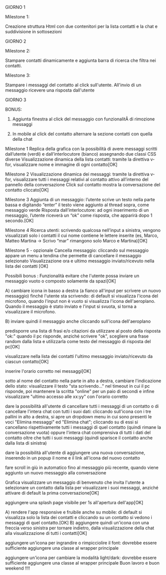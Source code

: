 GIORNO 1

Milestone 1:

Creazione struttura Html con due contenitori per la lista contatti e la chat e suddivisione in sottosezioni

GIORNO 2

Milestone 2:

Stampare contatti dinamicamente e aggiunta barra di ricerca che filtra nei contatti.

Milestone 3:

Stampare i messaggi del contatto al click sull'utente. All'invio di un messaggio ricevere una risposta dall'utente

GIORNO 3

BONUS:

1) Aggiunta finestra al click del messaggio con funzionalitÃ  di rimozione messaggi

2) In mobile al click del contatto alternare la sezione contatti con quella della chat


Milestone 1
Replica della grafica con la possibilità di avere messaggi scritti dall’utente (verdi) e dall’interlocutore (bianco) assegnando due classi CSS diverse
Visualizzazione dinamica della lista contatti: tramite la direttiva v-for, visualizzare nome e immagine di ogni contatto[OK]

Milestone 2
Visualizzazione dinamica dei messaggi: tramite la direttiva v-for, visualizzare tutti i messaggi relativi al contatto attivo all’interno del pannello della conversazione
Click sul contatto mostra la conversazione del contatto cliccato[OK]

Milestone 3
Aggiunta di un messaggio: l’utente scrive un testo nella parte bassa e digitando “enter” il testo viene aggiunto al thread sopra, come messaggio verde
Risposta dall’interlocutore: ad ogni inserimento di un messaggio, l’utente riceverà un “ok” come risposta, che apparirà dopo 1 secondo.[OK]

Milestone 4
Ricerca utenti: scrivendo qualcosa nell’input a sinistra, vengono visualizzati solo i contatti il cui nome contiene le lettere inserite (es, Marco, Matteo Martina -> Scrivo “mar” rimangono solo Marco e Martina)[OK]

Milestone 5 - opzionale
Cancella messaggio: cliccando sul messaggio appare un menu a tendina che permette di cancellare il messaggio selezionato
Visualizzazione ora e ultimo messaggio inviato/ricevuto nella lista dei contatti [OK]

Possibili bonus :
Funzionalità
evitare che l'utente possa inviare un messaggio vuoto o composto solamente da spazi[OK]

A) cambiare icona in basso a destra (a fianco all'input per scrivere un nuovo messaggio) finché l'utente sta scrivendo: di default si visualizza l'icona del microfono, quando l'input non è vuoto si visualizza l'icona dell'aeroplano. Quando il messaggio è stato inviato e l'input si svuota, si torna a visualizzare il microfono.

B) inviare quindi il messaggio anche cliccando sull'icona dell'aeroplano

predisporre una lista di frasi e/o citazioni da utilizzare al posto della risposta "ok:" quando il pc risponde, anziché scrivere "ok", scegliere una frase random dalla lista e utilizzarla come testo del messaggio di risposta del pc[OK]

visualizzare nella lista dei contatti l'ultimo messaggio inviato/ricevuto da ciascun contatto[OK]

inserire l'orario corretto nei messaggi[OK]

sotto al nome del contatto nella parte in alto a destra, cambiare l'indicazione dello stato: visualizzare il testo "sta scrivendo..." nel timeout in cui il pc risponde, poi mantenere la scritta "online" per un paio di secondi e infine visualizzare "ultimo accesso alle xx:yy" con l'orario corretto

dare la possibilità all'utente di cancellare tutti i messaggi di un contatto o di cancellare l'intera chat con tutti i suoi dati: cliccando sull'icona con i tre pallini in alto a destra, si apre un dropdown menu in cui sono presenti le voci "Elimina messaggi" ed "Elimina chat"; cliccando su di essi si cancellano rispettivamente tutti i messaggi di quel contatto (quindi rimane la conversazione vuota) oppure l'intera chat comprensiva di tutti i dati del contatto oltre che tutti i suoi messaggi (quindi sparisce il contatto anche dalla lista di sinistra)

dare la possibilità all'utente di aggiungere una nuova conversazione, inserendo in un popup il nome e il link all'icona del nuovo contatto

fare scroll in giù in automatico fino al messaggio più recente, quando viene aggiunto un nuovo messaggio alla conversazione

Grafica
visualizzare un messaggio di benvenuto che invita l'utente a selezionare un contatto dalla lista per visualizzare i suoi messaggi, anziché attivare di default la prima conversazione[OK]

aggiungere una splash page visibile per 1s all'apertura dell'app[OK]

A) rendere l'app responsive e fruibile anche su mobile: di default si visualizza solo la lista dei contatti e cliccando su un contatto si vedono i messaggi di quel contatto.[OK]
B) aggiungere quindi un'icona con una freccia verso sinistra per tornare indietro, dalla visualizzazione della chat alla visualizzazione di tutti i contatti[OK]

aggiungere un'icona per ingrandire o rimpicciolire il font: dovrebbe essere sufficiente aggiungere una classe al wrapper principale

aggiungere un'icona per cambiare la modalità light/dark: dovrebbe essere sufficiente aggiungere una classe al wrapper principale
Buon lavoro  e buon weekend !!!!
